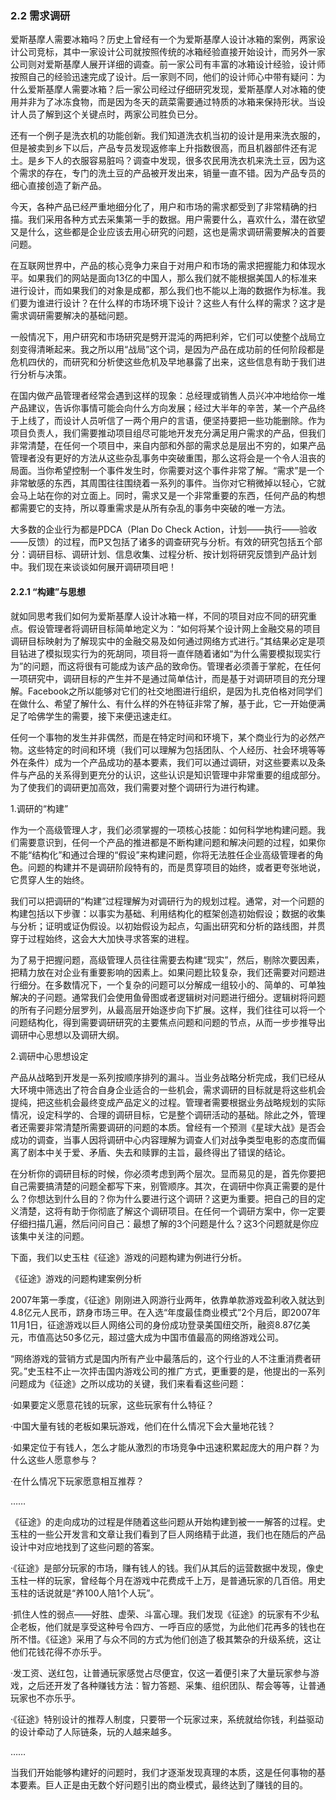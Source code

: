 ### 2.2 需求调研

爱斯基摩人需要冰箱吗？历史上曾经有一个为爱斯基摩人设计冰箱的案例，两家设计公司竞标，其中一家设计公司就按照传统的冰箱经验直接开始设计，而另外一家公司则对爱斯基摩人展开详细的调查。前一家公司有丰富的冰箱设计经验，设计师按照自己的经验迅速完成了设计。后一家则不同，他们的设计师心中带有疑问：为什么爱斯基摩人需要冰箱？后一家公司经过仔细研究发现，爱斯基摩人对冰箱的使用并非为了冰冻食物，而是因为冬天的蔬菜需要通过特质的冰箱来保持形状。当设计人员了解到这个关键点时，两家公司胜负已分。

还有一个例子是洗衣机的功能创新。我们知道洗衣机当初的设计是用来洗衣服的，但是被卖到乡下以后，产品专员发现返修率上升指数很高，而且机器部件还有泥土。是乡下人的衣服容易脏吗？调查中发现，很多农民用洗衣机来洗土豆，因为这个需求的存在，专门的洗土豆的产品被开发出来，销量一直不错。因为产品专员的细心直接创造了新产品。

今天，各种产品已经严重地细分化了，用户和市场的需求都受到了非常精确的扫描。我们采用各种方式去采集第一手的数据。用户需要什么，喜欢什么，潜在欲望又是什么，这些都是企业应该去用心研究的问题，这也是需求调研需要解决的首要问题。

在互联网世界中，产品的核心竞争力来自于对用户和市场的需求把握能力和体现水平。如果我们的网站是面向13亿的中国人，那么我们就不能根据美国人的标准来进行设计，而如果我们的对象是成都，那么我们也不能以上海的数据作为标准。我们要为谁进行设计？在什么样的市场环境下设计？这些人有什么样的需求？这才是需求调研需要解决的基础问题。

一般情况下，用户研究和市场研究是劈开混沌的两把利斧，它们可以使整个战局立刻变得清晰起来。我之所以用“战局”这个词，是因为产品在成功前的任何阶段都是危机四伏的，而研究和分析使这些危机及早地暴露了出来，这些信息有助于我们进行分析与决策。

在国内做产品管理者经常会遇到这样的现象：总经理或销售人员兴冲冲地给你一堆产品建议，告诉你事情可能会向什么方向发展；经过大半年的辛苦，某一个产品终于上线了，而设计人员听信了一两个用户的言语，便坚持要把一些功能删除。作为项目负责人，我们需要推动项目组尽可能地开发充分满足用户需求的产品，但我们非常清楚，在任何一个项目中，来自内部和外部的需求总是层出不穷的，如果产品管理者没有更好的方法从这些杂乱事务中突破重围，那么这将会是一个令人沮丧的局面。当你希望控制一个事件发生时，你需要对这个事件非常了解。“需求”是一个非常敏感的东西，其周围往往围绕着一系列的事件。当你对它稍微掉以轻心，它就会马上站在你的对立面上。同时，需求又是一个非常重要的东西，任何产品的构想都需要它的支持，所以尊重需求是从所有杂乱的事务中突破的唯一方法。

大多数的企业行为都是PDCA（Plan Do Check Action，计划——执行——验收——反馈）的过程，而P又包括了诸多的调查研究与分析。有效的研究包括五个部分：调研目标、调研计划、信息收集、过程分析、按计划将研究反馈到产品计划中。我们现在来谈谈如何展开调研项目吧！

#### 2.2.1 “构建”与思想

就如同思考我们如何为爱斯基摩人设计冰箱一样，不同的项目对应不同的研究重点。假设管理者将调研目标简单地定义为：“如何将某个设计网上金融交易的项目调研目标映射为了解现实中的金融交易及如何通过网络方式进行。”其结果必定是项目钻进了模拟现实行为的死胡同，项目将一直伴随着诸如“为什么需要模拟现实行为”的问题，而这将很有可能成为该产品的致命伤。管理者必须善于掌舵，在任何一项研究中，调研目标的产生并不是通过简单估计，而是基于对调研项目的充分理解。Facebook之所以能够对它们的社交地图进行组织，是因为扎克伯格对同学们在做什么、希望了解什么、有什么样的外在特征非常了解，基于此，它一开始便满足了哈佛学生的需要，接下来便迅速走红。

任何一个事物的发生并非偶然，而是在特定时间和环境下，某个商业行为的必然产物。这些特定的时间和环境（我们可以理解为包括团队、个人经历、社会环境等等外在条件）成为一个产品成功的基本要素，我们可以通过调研，对这些要素以及条件与产品的关系得到更充分的认识，这些认识是知识管理中非常重要的组成部分。为了使我们的调研更加高效，我们需要对整个调研行为进行构建。

1.调研的“构建”

作为一个高级管理人才，我们必须掌握的一项核心技能：如何科学地构建问题。我们需要意识到，任何一个产品的推进都是不断构建问题和解决问题的过程，如果你不能“结构化”和通过合理的“假设”来构建问题，你将无法胜任企业高级管理者的角色。问题的构建并不是调研阶段特有的，而是贯穿项目的始终，或者更夸张地说，它贯穿人生的始终。

我们可以把调研的“构建”过程理解为对调研行为的规划过程。通常，对一个问题的构建包括以下步骤：以事实为基础、利用结构化的框架创造初始假设；数据的收集与分析；证明或证伪假设。以初始假设为起点，勾画出研究和分析的路线图，并贯穿于过程始终，这会大大加快寻求答案的进程。

为了易于把握问题，高级管理人员往往需要去构建“现实”，然后，剔除次要因素，把精力放在对企业有重要影响的因素上。如果问题比较复杂，我们还需要对问题进行细分。在多数情况下，一个复杂的问题可以分解成一组较小的、简单的、可单独解决的子问题。通常我们会使用鱼骨图或者逻辑树对问题进行细分。逻辑树将问题的所有子问题分层罗列，从最高层开始逐步向下扩展。这样，我们往往可以将一个问题结构化，得到需要调研研究的主要焦点问题和问题的节点，从而一步步推导出调研中心思想以及调研大纲。

2.调研中心思想设定

产品从战略到开发是一系列按顺序排列的漏斗。当业务战略分析完成，我们已经从大环境中筛选出了符合自身企业适合的一些机会，需求调研的目标就是将这些机会提纯，把这些机会最终变成产品定义的过程。管理者需要根据业务战略规划的实际情况，设定科学的、合理的调研目标，它是整个调研活动的基础。除此之外，管理者还需要非常清楚所需要调研的问题的本质。曾经有一个预测《星球大战》是否会成功的调查，当事人因将调研中心内容理解为调查人们对战争类型电影的态度而偏离了剧本中关于爱、矛盾、失去和赎罪的主旨，最终得出了错误的结论。

在分析你的调研目标的时候，你必须考虑到两个层次。显而易见的是，首先你要把自己需要搞清楚的问题全都写下来，别管顺序。其次，在调研中你真正需要的是什么？你想达到什么目的？你为什么要进行这个调研？这更为重要。把自己的目的定义清楚，这将有助于你彻底了解这个调研项目。在任何一个调研方案中，你一定要仔细扫描几遍，然后问问自己：最想了解的3个问题是什么？这3个问题就是你应该集中关注的问题。

下面，我们以史玉柱《征途》游戏的问题构建为例进行分析。

《征途》游戏的问题构建案例分析

2007年第一季度，《征途》刚刚进入网游行业两年，依靠单款游戏盈利收入就达到4.8亿元人民币，跻身市场三甲。在入选“年度最佳商业模式”2个月后，即2007年11月1日，征途游戏以巨人网络公司的身份成功登录美国纽交所，融资8.87亿美元，市值高达50多亿元，超过盛大成为中国市值最高的网络游戏公司。

“网络游戏的营销方式是国内所有产业中最落后的，这个行业的人不注重消费者研究。”史玉柱不止一次抨击国内游戏公司的推广方式，更重要的是，他提出的一系列问题成为《征途》之所以成功的关键，我们来看看这些问题：

·如果要定义愿意花钱的玩家，这些玩家有什么特征？

·中国大量有钱的老板如果玩游戏，他们在什么情况下会大量地花钱？

·如果定位于有钱人，怎么才能从激烈的市场竞争中迅速积累起庞大的用户群？为什么这些人愿意参与？

·在什么情况下玩家愿意相互推荐？

……

《征途》的走向成功的过程是伴随着这些问题从开始构建到被一一解答的过程。史玉柱的一些公开发言和文章让我们看到了巨人网络精于此道，我们也在随后的产品设计中对应地找到了这些问题的答案。

·《征途》是部分玩家的市场，赚有钱人的钱。我们从其后的运营数据中发现，像史玉柱一样的玩家，曾经每个月在游戏中花费成千上万，是普通玩家的几百倍。用史玉柱的话说就是“养100人陪1个人玩”。

·抓住人性的弱点——好胜、虚荣、斗富心理。我们发现《征途》的玩家有不少私企老板，他们就是享受这种号令四方、一呼百应的感觉，为此他们花再多的钱也在所不惜。《征途》采用了与众不同的方式为他们创造了极其繁杂的升级系统，这让他们花钱花得不亦乐乎。

·发工资、送红包，让普通玩家感觉占尽便宜，仅这一着便引来了大量玩家参与游戏，之后还开发了各种赚钱方法：智力答题、采集、组织团队、帮会等等，让普通玩家也不亦乐乎。

·《征途》特别设计的推荐人制度，只要带一个玩家过来，系统就给你钱，利益驱动的设计牵动了人际链条，玩的人越来越多。

……

当我们开始能够构建好的问题时，我们才逐渐发现真理的本质，这是任何事物的基本要素。巨人正是由无数个好问题引出的商业模式，最终达到了赚钱的目的。
